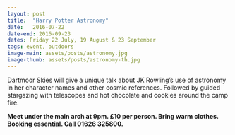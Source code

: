 ```yaml
---
layout: post
title:  "Harry Potter Astronomy"
date:   2016-07-22
date-end: 2016-09-23
dates: Friday 22 July, 19 August & 23 September
tags: event, outdoors
image-main: assets/posts/astronomy.jpg
image-thumb: assets/posts/astronomy-th.jpg
---
```


Dartmoor Skies will give a unique talk about JK Rowling’s use of astronomy in her character names and other cosmic references. Followed by guided stargazing with telescopes and hot chocolate and cookies around the camp fire.

**Meet under the main arch at 9pm. £10 per person. Bring warm clothes. Booking essential. Call 01626 325800.**
